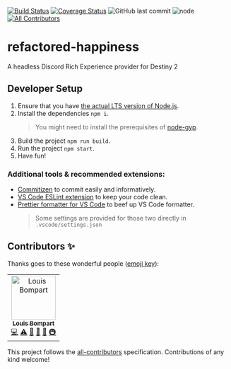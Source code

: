 [![Build Status](https://travis-ci.com/brakacai/refactored-happiness.svg?branch=master)](https://travis-ci.com/brakacai/refactored-happiness) [![Coverage Status](https://coveralls.io/repos/github/brakacai/refactored-happiness/badge.svg?branch=feat/unit-tests)](https://coveralls.io/github/brakacai/refactored-happiness?branch=feat/unit-tests) ![GitHub last commit](https://img.shields.io/github/last-commit/brakacai/refactored-happiness.svg) ![node](https://img.shields.io/node/v/refactored-happiness.svg)
[![All Contributors](https://img.shields.io/badge/all_contributors-1-orange.svg?style=flat-square)](#contributors)

# refactored-happiness

A headless Discord Rich Experience provider for Destiny 2

## Developer Setup

1. Ensure that you have [the actual LTS version of Node.js](https://nodejs.org/en/).
2. Install the dependencies `npm i`.
   > You might need to install the prerequisites of [node-gyp](https://github.com/nodejs/node-gyp).
3. Build the project `npm run build`.
4. Run the project `npm start`.
5. Have fun!

### Additional tools & recommended extensions:

- [Commitizen](https://github.com/commitizen/cz-cli) to commit easily and informatively.
- [VS Code ESLint extension](https://github.com/Microsoft/vscode-eslint) to keep your code clean.
- [Prettier formatter for VS Code](https://github.com/prettier/prettier-vscode) to beef up VS Code formatter.
  > Some settings are provided for those two directly in `.vscode/settings.json`

## Contributors ✨

Thanks goes to these wonderful people ([emoji key](https://allcontributors.org/docs/en/emoji-key)):

<!-- ALL-CONTRIBUTORS-LIST:START - Do not remove or modify this section -->
<!-- prettier-ignore -->
<table>
  <tr>
    <td align="center"><a href="https://github.com/louis-bompart"><img src="https://avatars2.githubusercontent.com/u/12366410?v=4" width="100px;" alt="Louis Bompart"/><br /><sub><b>Louis Bompart</b></sub></a><br /><a href="https://github.com/louis-bompart/refactored-happiness/commits?author=louis-bompart" title="Code">💻</a> <a href="https://github.com/louis-bompart/refactored-happiness/commits?author=louis-bompart" title="Tests">⚠️</a> <a href="#projectManagement-louis-bompart" title="Project Management">📆</a> <a href="https://github.com/louis-bompart/refactored-happiness/commits?author=louis-bompart" title="Documentation">📖</a> <a href="#ideas-louis-bompart" title="Ideas, Planning, & Feedback">🤔</a> <a href="#infra-louis-bompart" title="Infrastructure (Hosting, Build-Tools, etc)">🚇</a></td>
  </tr>
</table>

<!-- ALL-CONTRIBUTORS-LIST:END -->

This project follows the [all-contributors](https://github.com/all-contributors/all-contributors) specification. Contributions of any kind welcome!
